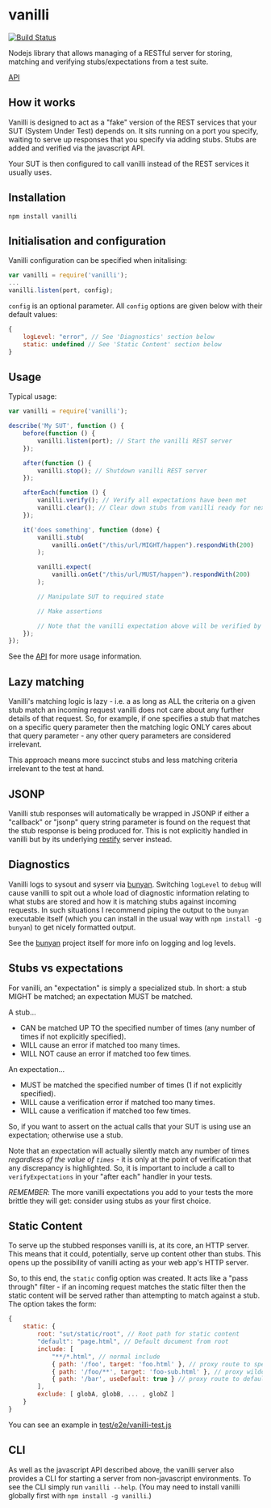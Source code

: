 # vanilli
[![Build Status](https://travis-ci.org/kelveden/vanilli.png?branch=master)](https://travis-ci.org/kelveden/vanilli)

Nodejs library that allows managing of a RESTful server for storing, matching and verifying stubs/expectations from a test suite.

[API](https://github.com/kelveden/vanilli/wiki/API)

## How it works
Vanilli is designed to act as a "fake" version of the REST services that your SUT (System Under Test) depends on. It sits running
on a port you specify, waiting to serve up responses that you specify via adding stubs. Stubs are added and verified via the
javascript API.

Your SUT is then configured to call vanilli instead of the REST services it usually uses.

## Installation

    npm install vanilli

## Initialisation and configuration
Vanilli configuration can be specified when initalising:

```js
var vanilli = require('vanilli');
...
vanilli.listen(port, config);
```

`config` is an optional parameter. All `config` options are given below with their default values:

```js
{
    logLevel: "error", // See 'Diagnostics' section below
    static: undefined // See 'Static Content' section below
}
```

## Usage
Typical usage:

```js
var vanilli = require('vanilli');

describe('My SUT', function () {
    before(function () {
        vanilli.listen(port); // Start the vanilli REST server
    });

    after(function () {
        vanilli.stop(); // Shutdown vanilli REST server
    });

    afterEach(function () {
        vanilli.verify(); // Verify all expectations have been met
        vanilli.clear(); // Clear down stubs from vanilli ready for next test
    });

    it('does something', function (done) {
        vanilli.stub(
            vanilli.onGet("/this/url/MIGHT/happen").respondWith(200)
        );

        vanilli.expect(
            vanilli.onGet("/this/url/MUST/happen").respondWith(200)
        );

        // Manipulate SUT to required state

        // Make assertions

        // Note that the vanilli expectation above will be verified by the vanilli.verify() in 'afterEach'.
    });
});
```

See the [API](https://github.com/mixradio/vanilli/wiki/API) for more usage information.

## Lazy matching
Vanilli's matching logic is lazy - i.e. a as long as ALL the criteria on a given stub match an incoming
request vanilli does not care about any further details of that request. So, for example, if one specifies
a stub that matches on a specific query parameter then the matching logic ONLY cares about that query
parameter - any other query parameters are considered irrelevant.

This approach means more succinct stubs and less matching criteria irrelevant to the test at hand.

## JSONP
Vanilli stub responses will automatically be wrapped in JSONP if either a "callback" or "jsonp" query string parameter
is found on the request that the stub response is being produced for. This is not explicitly handled in vanilli but by its
underlying [restify](http://mcavage.me/node-restify/) server instead.

## Diagnostics
Vanilli logs to sysout and syserr via [bunyan](https://github.com/trentm/node-bunyan). Switching `logLevel` to `debug` will cause
vanilli to spit out a whole load of diagnostic information relating to what stubs are stored and how it is matching stubs against
incoming requests. In such situations I recommend piping the output to the `bunyan` executable itself (which you can install in the usual way with `npm install -g bunyan`) to get nicely formatted output.

See the [bunyan](https://github.com/trentm/node-bunyan) project itself for more info on logging and log levels.

## Stubs vs expectations
For vanilli, an "expectation" is simply a specialized stub. In short: a stub MIGHT be matched; an
expectation MUST be matched.

A stub...
 * CAN be matched UP TO the specified number of times (any number of times if not explicitly specified).
 * WILL cause an error if matched too many times.
 * WILL NOT cause an error if matched too few times.

An expectation...
 * MUST be matched the specified number of times (1 if not explicitly specified).
 * WILL cause a verification error if matched too many times.
 * WILL cause a verification if matched too few times.

So, if you want to assert on the actual calls that your SUT is using use an expectation; otherwise use a stub.

Note that an expectation will actually silently match any number of times _regardless of the value of `times`_ - it is only at the point of verification that any discrepancy is highlighted. So, it is important to include a call to `verifyExpectations` in your "after each" handler in your tests.

*REMEMBER*: The more vanilli expectations you add to your tests the more brittle they will get:
consider using stubs as your first choice.

## Static Content
To serve up the stubbed responses vanilli is, at its core, an HTTP server. This means that it could, potentially,
serve up content other than stubs. This opens up the possibility of vanilli acting as your web app's
HTTP server.

So, to this end, the `static` config option was created. It acts like a "pass through" filter - if
an incoming request matches the static filter then the static content will be served rather than
attempting to match against a stub. The option takes the form:

```js
{
    static: {
        root: "sut/static/root", // Root path for static content 
        "default": "page.html", // Default document from root
        include: [
            "**/*.html", // normal include
            { path: '/foo', target: 'foo.html' }, // proxy route to specified target
            { path: '/foo/**', target: 'foo-sub.html' }, // proxy wildcard route to specified target
            { path: '/bar', useDefault: true } // proxy route to default "page.html"
        ],
        exclude: [ globA, globB, ... , globZ ]
    }
}
```

You can see an example in [test/e2e/vanilli-test.js](https://github.com/mixradio/vanilli/blob/master/test/e2e/vanilli-test.js#L320)

## CLI
As well as the javascript API described above, the vanilli server also provides a CLI for starting a server from non-javascript environments. To see the CLI simply run `vanilli --help`. (You may need to install vanilli globally first with `npm install -g vanilli`.) 
